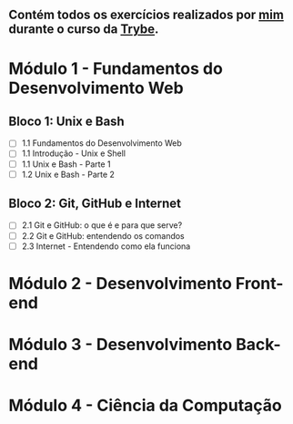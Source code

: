 ## Contém todos os exercícios realizados por [mim](https://www.linkedin.com/in/mariagabrielagalindo/) durante o curso da [Trybe](https://www.betrybe.com/).

# Módulo 1 - Fundamentos do Desenvolvimento Web

## Bloco 1: Unix e Bash
- [ ] 1.1 Fundamentos do Desenvolvimento Web
- [ ] 1.1 Introdução - Unix e Shell
- [ ] 1.1 Unix e Bash - Parte 1
- [ ] 1.2 Unix e Bash - Parte 2

## Bloco 2: Git, GitHub e Internet
- [ ] 2.1 Git e GitHub: o que é e para que serve?
- [ ] 2.2 Git e GitHub: entendendo os comandos
- [ ] 2.3 Internet - Entendendo como ela funciona

# Módulo 2 - Desenvolvimento Front-end

# Módulo 3 - Desenvolvimento Back-end

# Módulo 4 - Ciência da Computação
